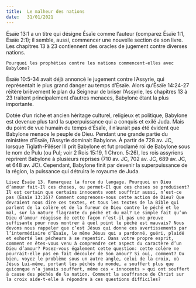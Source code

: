 ```yaml
---
title:  Le malheur des nations
date:   31/01/2021
---
```


Ésaïe 13:1 a un titre qui désigne Ésaïe comme l’auteur (comparez Ésaïe 1:1, Ésaïe 2:1); il semble, aussi, commencer une nouvelle section de son livre. Les chapitres 13 à 23 contiennent des oracles de jugement contre diverses nations.

`Pourquoi les prophéties contre les nations commencent-elles avec Babylone?`

Ésaïe 10:5-34 avait déjà annoncé le jugement contre l’Assyrie, qui représentait le plus grand danger au temps d’Ésaïe. Alors qu’Ésaïe 14:24-27 réitère brièvement le plan du Seigneur de briser l’Assyrie, les chapitres 13 à 23 traitent principalement d’autres menaces, Babylone étant la plus importante.

Dotée d’un riche et ancien héritage culturel, religieux et politique, Babylone est devenue plus tard la superpuissance qui a conquis et exilé Juda. Mais du point de vue humain du temps d’Ésaïe, il n’aurait pas été évident que Babylone menace le peuple de Dieu. Pendant une grande partie du ministère d’Ésaïe, l’Assyrie dominait Babylone. À partir de 728 av. JC, lorsque Tiglath-Piléser III prit Babylone et fut proclamé roi de Babylone sous le nom de Pulu (ou Pul; voir 2 Rois 15:19, 1 Chron. 5:26), les rois assyriens reprirent Babylone à plusieurs reprises (710 av. JC, 702 av. JC, 689 av. JC, et 648 av. JC). Cependant, Babylone finit par devenir la superpuissance de la région, la puissance qui détruira le royaume de Juda.

`Lisez Ésaïe 13. Remarquez la force du langage. Pourquoi un Dieu d’amour fait-Il ces choses, ou permet-Il que ces choses se produisent? Il est certain que certains innocents vont souffrir aussi, n’est-ce pas (Ésaïe 13:16)? Comment comprenons-nous cette action de Dieu? Que devraient nous dire ces textes, et tous les textes de la Bible qui parlent de la colère et de la fureur de Dieu contre le péché et le mal, sur la nature flagrante du péché et du mal? Le simple fait qu’un Dieu d’amour réagisse de cette façon n’est-il pas une preuve suffisante pour nous montrer à quel point le péché est mauvais? Nous devons nous rappeler que c’est Jésus qui donne ces avertissements par l’intermédiaire d’Ésaïe, le même Jésus qui a pardonné, guéri, plaidé et exhorté les pécheurs à se repentir. Dans votre propre esprit, comment en êtes-vous venu à comprendre cet aspect du caractère d’un Dieu d’amour? Posez-vous également cette question: cette colère ne pourrait-elle pas en fait découler de Son amour? Si oui, comment? Ou bien, voyez le problème sous un autre angle, celui de la croix, où Jésus Lui-même, portant les péchés du monde, a souffert plus que quiconque n’a jamais souffert, même ces « innocents » qui ont souffert à cause des péchés de la nation. Comment la souffrance de Christ sur la croix aide-t-elle à répondre à ces questions difficiles?`